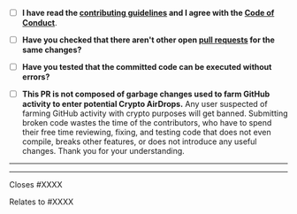 <!-- Provide a general summary of your changes in the title above -->

- [ ] **I have read the [contributing guidelines](https://github.com/marticliment/WingetUI/blob/main/CONTRIBUTING.md#coding) and I agree with the [Code of Conduct](https://github.com/marticliment/WingetUI/blob/main/CODE_OF_CONDUCT.md)**.
- [ ] **Have you checked that there aren't other open [pull requests](https://github.com/marticliment/WingetUI/pulls) for the same changes?**
- [ ] **Have you tested that the committed code can be executed without errors?**
- [ ] **This PR is not composed of garbage changes used to farm GitHub activity to enter potential Crypto AirDrops.**
Any user suspected of farming GitHub activity with crypto purposes will get banned. Submitting broken code wastes the time of the contributors, who have to spend their free time reviewing, fixing, and testing code that does not even compile, breaks other features, or does not introduce any useful changes. Thank you for your understanding.


-----

<!-- optionally, explain here about the committed code -->

-----
<!-- insert below the issue number (if applicable) -->

Closes #XXXX
<!-- or -->
Relates to #XXXX
